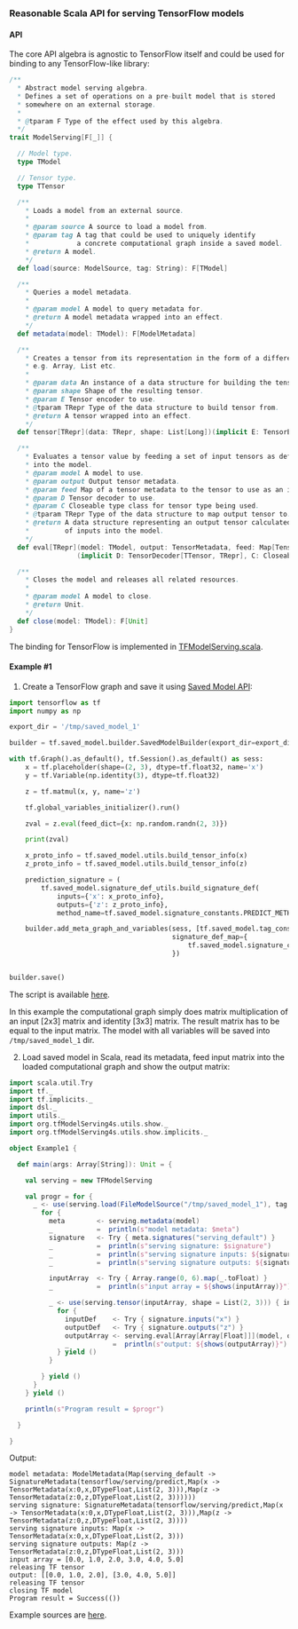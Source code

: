 ### Reasonable Scala API for serving TensorFlow models

#### API

The core API algebra is agnostic to TensorFlow itself and could be used for binding to any TensorFlow-like library:

```scala
/**
  * Abstract model serving algebra.
  * Defines a set of operations on a pre-built model that is stored
  * somewhere on an external storage.
  *
  * @tparam F Type of the effect used by this algebra.
  */
trait ModelServing[F[_]] {

  // Model type.
  type TModel

  // Tensor type.
  type TTensor

  /**
    * Loads a model from an external source.
    *
    * @param source A source to load a model from.
    * @param tag A tag that could be used to uniquely identify
    *            a concrete computational graph inside a saved model.
    * @return A model.
    */
  def load(source: ModelSource, tag: String): F[TModel]

  /**
    * Queries a model metadata.
    *
    * @param model A model to query metadata for.
    * @return A model metadata wrapped into an effect.
    */
  def metadata(model: TModel): F[ModelMetadata]

  /**
    * Creates a tensor from its representation in the form of a different data structure
    * e.g. Array, List etc.
    *
    * @param data An instance of a data structure for building the tensor.
    * @param shape Shape of the resulting tensor.
    * @param E Tensor encoder to use.
    * @tparam TRepr Type of the data structure to build tensor from.
    * @return A tensor wrapped into an effect.
    */
  def tensor[TRepr](data: TRepr, shape: List[Long])(implicit E: TensorEncoder[TTensor, TRepr]): F[TTensor]

  /**
    * Evaluates a tensor value by feeding a set of input tensors as defined by a signature
    * into the model.
    * @param model A model to use.
    * @param output Output tensor metadata.
    * @param feed Map of a tensor metadata to the tensor to use as an input.
    * @param D Tensor decoder to use.
    * @param C Closeable type class for tensor type being used.
    * @tparam TRepr Type of the data structure to map output tensor to.
    * @return A data structure representing an output tensor calculated by feeding a set
    *         of inputs into the model.
    */
  def eval[TRepr](model: TModel, output: TensorMetadata, feed: Map[TensorMetadata, TTensor])
                 (implicit D: TensorDecoder[TTensor, TRepr], C: Closeable[TTensor]): F[TRepr]

  /**
    * Closes the model and releases all related resources.
    *
    * @param model A model to close.
    * @return Unit.
    */
  def close(model: TModel): F[Unit]
}
```

The binding for TensorFlow is implemented in [TFModelServing.scala](tf/src/main/scala/org/tfModelServing4s/tf/TFModelServing.scala).

#### Example #1

1. Create a TensorFlow graph and save it using [Saved Model API](https://www.tensorflow.org/programmers_guide/saved_model):

```python
import tensorflow as tf
import numpy as np

export_dir = '/tmp/saved_model_1'

builder = tf.saved_model.builder.SavedModelBuilder(export_dir=export_dir)

with tf.Graph().as_default(), tf.Session().as_default() as sess:
    x = tf.placeholder(shape=(2, 3), dtype=tf.float32, name='x')
    y = tf.Variable(np.identity(3), dtype=tf.float32)

    z = tf.matmul(x, y, name='z')

    tf.global_variables_initializer().run()

    zval = z.eval(feed_dict={x: np.random.randn(2, 3)})

    print(zval)

    x_proto_info = tf.saved_model.utils.build_tensor_info(x)
    z_proto_info = tf.saved_model.utils.build_tensor_info(z)

    prediction_signature = (
        tf.saved_model.signature_def_utils.build_signature_def(
            inputs={'x': x_proto_info},
            outputs={'z': z_proto_info},
            method_name=tf.saved_model.signature_constants.PREDICT_METHOD_NAME))

    builder.add_meta_graph_and_variables(sess, [tf.saved_model.tag_constants.SERVING],
                                         signature_def_map={
                                             tf.saved_model.signature_constants.DEFAULT_SERVING_SIGNATURE_DEF_KEY: prediction_signature
                                         })


builder.save()
```

The script is available [here](examples/src/main/python/example1.py).

In this example the computational graph simply does matrix multiplication of an input [2x3] matrix and identity [3x3] matrix. The result matrix has to be equal to the input matrix.
The model with all variables will be saved into `/tmp/saved_model_1` dir.

2. Load saved model in Scala, read its metadata, feed input matrix into the loaded computational graph and show the output matrix:

```scala
import scala.util.Try
import tf._
import tf.implicits._
import dsl._
import utils._
import org.tfModelServing4s.utils.show._
import org.tfModelServing4s.utils.show.implicits._

object Example1 {

  def main(args: Array[String]): Unit = {

    val serving = new TFModelServing

    val progr = for {
      _ <- use(serving.load(FileModelSource("/tmp/saved_model_1"), tag = "serve")) { model =>
        for {
          meta        <- serving.metadata(model)
          _           =  println(s"model metadata: $meta")
          signature   <- Try { meta.signatures("serving_default") }
          _           =  println(s"serving signature: $signature")
          _           =  println(s"serving signature inputs: ${signature.inputs}")
          _           =  println(s"serving signature outputs: ${signature.outputs}")

          inputArray  <- Try { Array.range(0, 6).map(_.toFloat) }
          _           =  println(s"input array = ${shows(inputArray)}")

          _ <- use(serving.tensor(inputArray, shape = List(2, 3))) { inputTensor =>
            for {
              inputDef    <- Try { signature.inputs("x") }
              outputDef   <- Try { signature.outputs("z") }
              outputArray <- serving.eval[Array[Array[Float]]](model, outputDef, Map(inputDef -> inputTensor))
              _           =  println(s"output: ${shows(outputArray)}")
            } yield ()
          }

        } yield ()
      }
    } yield ()

    println(s"Program result = $progr")

  }

}
```

Output:

```text
model metadata: ModelMetadata(Map(serving_default -> SignatureMetadata(tensorflow/serving/predict,Map(x -> TensorMetadata(x:0,x,DTypeFloat,List(2, 3))),Map(z -> TensorMetadata(z:0,z,DTypeFloat,List(2, 3))))))
serving signature: SignatureMetadata(tensorflow/serving/predict,Map(x -> TensorMetadata(x:0,x,DTypeFloat,List(2, 3))),Map(z -> TensorMetadata(z:0,z,DTypeFloat,List(2, 3))))
serving signature inputs: Map(x -> TensorMetadata(x:0,x,DTypeFloat,List(2, 3)))
serving signature outputs: Map(z -> TensorMetadata(z:0,z,DTypeFloat,List(2, 3)))
input array = [0.0, 1.0, 2.0, 3.0, 4.0, 5.0]
releasing TF tensor
output: [[0.0, 1.0, 2.0], [3.0, 4.0, 5.0]]
releasing TF tensor
closing TF model
Program result = Success(())
```

Example sources are [here](examples/src/main/scala/org/tfModelServing4s/examples/Example1.scala).